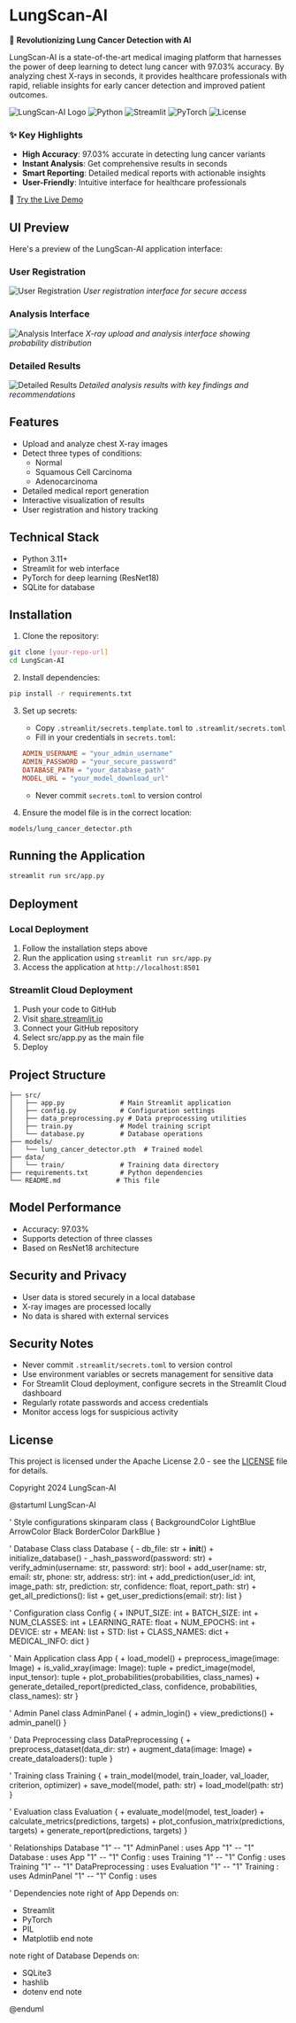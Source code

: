 # LungScan-AI

🔬 **Revolutionizing Lung Cancer Detection with AI**

LungScan-AI is a state-of-the-art medical imaging platform that harnesses the power of deep learning to detect lung cancer with 97.03% accuracy. By analyzing chest X-rays in seconds, it provides healthcare professionals with rapid, reliable insights for early cancer detection and improved patient outcomes.

![LungScan-AI Logo](https://img.shields.io/badge/LungScan-AI-blue?style=for-the-badge&logo=data:image/svg+xml;base64,PHN2ZyB4bWxucz0iaHR0cDovL3d3dy53My5vcmcvMjAwMC9zdmciIHZpZXdCb3g9IjAgMCAyNCAyNCI+PHBhdGggZmlsbD0iI2ZmZiIgZD0iTTEyIDJDNi40OCAyIDIgNi40OCAyIDEyczQuNDggMTAgMTAgMTAgMTAtNC40OCAxMC0xMFMxNy41MiAyIDEyIDJ6bTAgMThjLTQuNDEgMC04LTMuNTktOC04czMuNTktOCA4LTggOCAzLjU5IDggOC0zLjU5IDgtOCA4eiIvPjwvc3ZnPg==)
![Python](https://img.shields.io/badge/Python-3.11+-blue?style=for-the-badge&logo=python)
![Streamlit](https://img.shields.io/badge/Streamlit-1.31.0-red?style=for-the-badge&logo=streamlit)
![PyTorch](https://img.shields.io/badge/PyTorch-2.2.0-orange?style=for-the-badge&logo=pytorch)
![License](https://img.shields.io/badge/License-Apache_2.0-blue.svg)


### ✨ Key Highlights
- **High Accuracy**: 97.03% accurate in detecting lung cancer variants
- **Instant Analysis**: Get comprehensive results in seconds
- **Smart Reporting**: Detailed medical reports with actionable insights
- **User-Friendly**: Intuitive interface for healthcare professionals

🔗 [Try the Live Demo](https://lungscan-ai.streamlit.app/)

## UI Preview

Here's a preview of the LungScan-AI application interface:

### User Registration
![User Registration](docs/ui_images/registration.png)
*User registration interface for secure access*

### Analysis Interface
![Analysis Interface](docs/ui_images/analysis.png)
*X-ray upload and analysis interface showing probability distribution*

### Detailed Results
![Detailed Results](docs/ui_images/results.png)
*Detailed analysis results with key findings and recommendations*

## Features

- Upload and analyze chest X-ray images
- Detect three types of conditions:
  - Normal
  - Squamous Cell Carcinoma
  - Adenocarcinoma
- Detailed medical report generation
- Interactive visualization of results
- User registration and history tracking

## Technical Stack

- Python 3.11+
- Streamlit for web interface
- PyTorch for deep learning (ResNet18)
- SQLite for database

## Installation

1. Clone the repository:
```bash
git clone [your-repo-url]
cd LungScan-AI
```

2. Install dependencies:
```bash
pip install -r requirements.txt
```

3. Set up secrets:
   - Copy `.streamlit/secrets.template.toml` to `.streamlit/secrets.toml`
   - Fill in your credentials in `secrets.toml`:
   ```toml
   ADMIN_USERNAME = "your_admin_username"
   ADMIN_PASSWORD = "your_secure_password"
   DATABASE_PATH = "your_database_path"
   MODEL_URL = "your_model_download_url"
   ```
   - Never commit `secrets.toml` to version control

4. Ensure the model file is in the correct location:
```
models/lung_cancer_detector.pth
```

## Running the Application

```bash
streamlit run src/app.py
```

## Deployment

### Local Deployment
1. Follow the installation steps above
2. Run the application using `streamlit run src/app.py`
3. Access the application at `http://localhost:8501`

### Streamlit Cloud Deployment
1. Push your code to GitHub
2. Visit [share.streamlit.io](https://share.streamlit.io)
3. Connect your GitHub repository
4. Select src/app.py as the main file
5. Deploy

## Project Structure

```
├── src/
│   ├── app.py              # Main Streamlit application
│   ├── config.py           # Configuration settings
│   ├── data_preprocessing.py # Data preprocessing utilities
│   ├── train.py            # Model training script
│   └── database.py         # Database operations
├── models/
│   └── lung_cancer_detector.pth  # Trained model
├── data/
│   └── train/              # Training data directory
├── requirements.txt        # Python dependencies
└── README.md              # This file
```

## Model Performance

- Accuracy: 97.03%
- Supports detection of three classes
- Based on ResNet18 architecture

## Security and Privacy

- User data is stored securely in a local database
- X-ray images are processed locally
- No data is shared with external services

## Security Notes

- Never commit `.streamlit/secrets.toml` to version control
- Use environment variables or secrets management for sensitive data
- For Streamlit Cloud deployment, configure secrets in the Streamlit Cloud dashboard
- Regularly rotate passwords and access credentials
- Monitor access logs for suspicious activity

## License

This project is licensed under the Apache License 2.0 - see the [LICENSE](LICENSE) file for details.

Copyright 2024 LungScan-AI

 
<!-- UML diagram -->

@startuml LungScan-AI

' Style configurations
skinparam class {
    BackgroundColor LightBlue
    ArrowColor Black
    BorderColor DarkBlue
}

' Database Class
class Database {
    - db_file: str
    + __init__()
    + initialize_database()
    - _hash_password(password: str)
    + verify_admin(username: str, password: str): bool
    + add_user(name: str, email: str, phone: str, address: str): int
    + add_prediction(user_id: int, image_path: str, prediction: str, confidence: float, report_path: str)
    + get_all_predictions(): list
    + get_user_predictions(email: str): list
}

' Configuration
class Config {
    + INPUT_SIZE: int
    + BATCH_SIZE: int
    + NUM_CLASSES: int
    + LEARNING_RATE: float
    + NUM_EPOCHS: int
    + DEVICE: str
    + MEAN: list
    + STD: list
    + CLASS_NAMES: dict
    + MEDICAL_INFO: dict
}

' Main Application
class App {
    + load_model()
    + preprocess_image(image: Image)
    + is_valid_xray(image: Image): tuple
    + predict_image(model, input_tensor): tuple
    + plot_probabilities(probabilities, class_names)
    + generate_detailed_report(predicted_class, confidence, probabilities, class_names): str
}

' Admin Panel
class AdminPanel {
    + admin_login()
    + view_predictions()
    + admin_panel()
}

' Data Preprocessing
class DataPreprocessing {
    + preprocess_dataset(data_dir: str)
    + augment_data(image: Image)
    + create_dataloaders(): tuple
}

' Training
class Training {
    + train_model(model, train_loader, val_loader, criterion, optimizer)
    + save_model(model, path: str)
    + load_model(path: str)
}

' Evaluation
class Evaluation {
    + evaluate_model(model, test_loader)
    + calculate_metrics(predictions, targets)
    + plot_confusion_matrix(predictions, targets)
    + generate_report(predictions, targets)
}

' Relationships
Database "1" -- "1" AdminPanel : uses
App "1" -- "1" Database : uses
App "1" -- "1" Config : uses
Training "1" -- "1" Config : uses
Training "1" -- "1" DataPreprocessing : uses
Evaluation "1" -- "1" Training : uses
AdminPanel "1" -- "1" Config : uses

' Dependencies
note right of App
  Depends on:
  - Streamlit
  - PyTorch
  - PIL
  - Matplotlib
end note

note right of Database
  Depends on:
  - SQLite3
  - hashlib
  - dotenv
end note

@enduml